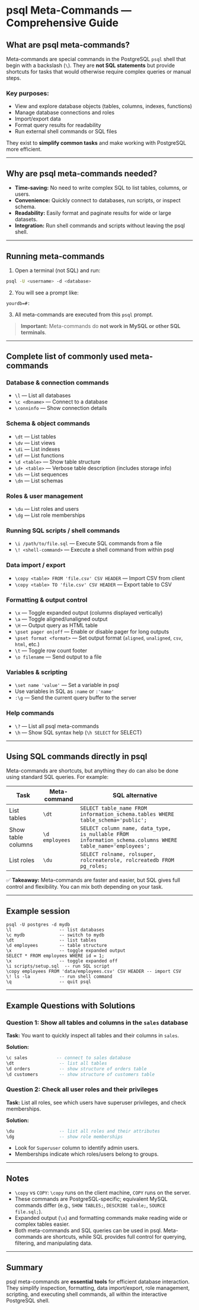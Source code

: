 # psql Meta-Commands — Comprehensive Guide

## What are psql meta-commands?

Meta-commands are special commands in the PostgreSQL `psql` shell that begin with a backslash (`\`). They are **not SQL statements** but provide shortcuts for tasks that would otherwise require complex queries or manual steps.

### Key purposes:

- View and explore database objects (tables, columns, indexes, functions)
- Manage database connections and roles
- Import/export data
- Format query results for readability
- Run external shell commands or SQL files

They exist to **simplify common tasks** and make working with PostgreSQL more efficient.

---

## Why are psql meta-commands needed?

- **Time-saving:** No need to write complex SQL to list tables, columns, or users.
- **Convenience:** Quickly connect to databases, run scripts, or inspect schema.
- **Readability:** Easily format and paginate results for wide or large datasets.
- **Integration:** Run shell commands and scripts without leaving the psql shell.

---

## Running meta-commands

1. Open a terminal (not SQL) and run:

```bash
psql -U <username> -d <database>
```

2. You will see a prompt like:

```
yourdb=#:
```

3. All meta-commands are executed from this `psql` prompt.

> **Important:** Meta-commands do **not work in MySQL or other SQL terminals**.

---

## Complete list of commonly used meta-commands

### Database & connection commands

- `\l` — List all databases
- `\c <dbname>` — Connect to a database
- `\conninfo` — Show connection details

### Schema & object commands

- `\dt` — List tables
- `\dv` — List views
- `\di` — List indexes
- `\df` — List functions
- `\d <table>` — Show table structure
- `\d+ <table>` — Verbose table description (includes storage info)
- `\ds` — List sequences
- `\dn` — List schemas

### Roles & user management

- `\du` — List roles and users
- `\dg` — List role memberships

### Running SQL scripts / shell commands

- `\i /path/to/file.sql` — Execute SQL commands from a file
- `\! <shell-command>` — Execute a shell command from within psql

### Data import / export

- `\copy <table> FROM 'file.csv' CSV HEADER` — Import CSV from client
- `\copy <table> TO 'file.csv' CSV HEADER` — Export table to CSV

### Formatting & output control

- `\x` — Toggle expanded output (columns displayed vertically)
- `\a` — Toggle aligned/unaligned output
- `\H` — Output query as HTML table
- `\pset pager on|off` — Enable or disable pager for long outputs
- `\pset format <format>` — Set output format (`aligned`, `unaligned`, `csv`, `html`, etc.)
- `\t` — Toggle row count footer
- `\o filename` — Send output to a file

### Variables & scripting

- `\set name 'value'` — Set a variable in psql
- Use variables in SQL as `:name` or `:'name'`
- `:\g` — Send the current query buffer to the server

### Help commands

- `\?` — List all psql meta-commands
- `\h` — Show SQL syntax help (`\h SELECT` for SELECT)

---

## Using SQL commands directly in psql

Meta-commands are shortcuts, but anything they do can also be done using standard SQL queries. For example:

| Task               | Meta-command   | SQL alternative                                                                                            |
| ------------------ | -------------- | ---------------------------------------------------------------------------------------------------------- |
| List tables        | `\dt`          | `SELECT table_name FROM information_schema.tables WHERE table_schema='public';`                            |
| Show table columns | `\d employees` | `SELECT column_name, data_type, is_nullable FROM information_schema.columns WHERE table_name='employees';` |
| List roles         | `\du`          | `SELECT rolname, rolsuper, rolcreaterole, rolcreatedb FROM pg_roles;`                                      |

✅ **Takeaway:** Meta-commands are faster and easier, but SQL gives full control and flexibility. You can mix both depending on your task.

---

## Example session

```
psql -U postgres -d mydb
\l                  -- list databases
\c mydb             -- switch to mydb
\dt                 -- list tables
\d employees        -- table structure
\x                  -- toggle expanded output
SELECT * FROM employees WHERE id = 1;
\x                  -- toggle expanded off
\i scripts/setup.sql  -- run SQL script
\copy employees FROM 'data/employees.csv' CSV HEADER -- import CSV
\! ls -la           -- run shell command
\q                  -- quit psql
```

---

## Example Questions with Solutions

### Question 1: Show all tables and columns in the `sales` database

**Task:** You want to quickly inspect all tables and their columns in `sales`.

**Solution:**

```sql
\c sales           -- connect to sales database
\dt                 -- list all tables
\d orders           -- show structure of orders table
\d customers        -- show structure of customers table
```

### Question 2: Check all user roles and their privileges

**Task:** List all roles, see which users have superuser privileges, and check memberships.

**Solution:**

```sql
\du                 -- list all roles and their attributes
\dg                 -- show role memberships
```

- Look for `Superuser` column to identify admin users.
- Memberships indicate which roles/users belong to groups.

---

## Notes

- `\copy` vs `COPY`: `\copy` runs on the client machine, `COPY` runs on the server.
- These commands are PostgreSQL-specific; equivalent MySQL commands differ (e.g., `SHOW TABLES;`, `DESCRIBE table;`, `SOURCE file.sql;`).
- Expanded output (`\x`) and formatting commands make reading wide or complex tables easier.
- Both meta-commands and SQL queries can be used in psql. Meta-commands are shortcuts, while SQL provides full control for querying, filtering, and manipulating data.

---

## Summary

psql meta-commands are **essential tools** for efficient database interaction. They simplify inspection, formatting, data import/export, role management, scripting, and executing shell commands, all within the interactive PostgreSQL shell.
